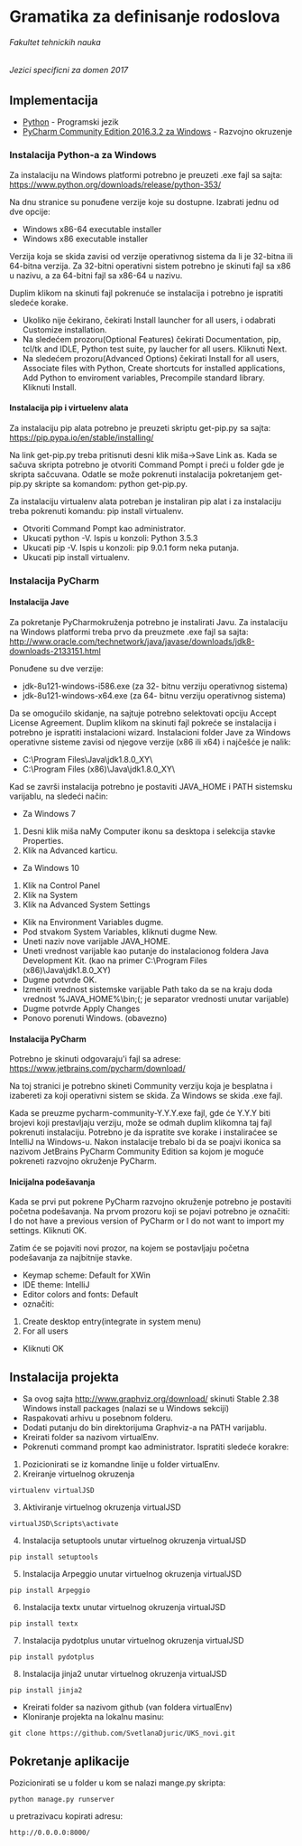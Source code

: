 # Gramatika za definisanje rodoslova
###### Fakultet tehnickih nauka
###### Jezici specificni za domen 2017

## Implementacija
* [Python](https://docs.python.org/2/index.html) - Programski jezik
* [PyCharm Community Edition 2016.3.2 za Windows](http://www.oracle.com/technetwork/java/javase/downloads/jdk8-downloads-2133151.html) - Razvojno okruzenje

### Instalacija Python-a za Windows
Za instalaciju na Windows platformi potrebno je preuzeti .exe fajl sa sajta: 
https://www.python.org/downloads/release/python-353/

Na dnu stranice su ponuđene verzije koje su dostupne. Izabrati jednu od dve opcije:
- Windows x86-64 executable installer
- Windows x86 executable installer

Verzija koja se skida zavisi od verzije operativnog sistema da li je 32-bitna ili 64-bitna verzija. Za 32-bitni operativni sistem potrebno je skinuti fajl sa x86 u nazivu, a za 64-bitni fajl sa x86-64 u nazivu.

Duplim klikom na skinuti fajl pokrenuće se instalacija i potrebno je ispratiti sledeće korake.
- Ukoliko nije čekirano, čekirati Install launcher for all users, i odabrati Customize installation.
- Na sledećem prozoru(Optional Features) čekirati Documentation, pip, tcl/tk and IDLE, Python test suite, py laucher for all users. Kliknuti Next.
- Na sledećem prozoru(Advanced Options) čekirati Install for all users, Associate files with Python, Create shortcuts for installed applications, Add Python to enviroment variables, Precompile standard library. Kliknuti Install.

#### Instalacija pip i virtuelenv alata
Za instalaciju pip alata potrebno je preuzeti skriptu get-pip.py sa sajta:
https://pip.pypa.io/en/stable/installing/

Na link get-pip.py treba pritisnuti desni klik miša->Save Link as. Kada se sačuva skripta potrebno je otvoriti Command Pompt i preći u folder gde je skripta sačcuvana. Odatle se može pokrenuti instalacija pokretanjem get-pip.py skripte sa komandom: python get-pip.py.

Za instalaciju virtualenv alata potreban je instaliran pip alat i za instalaciju treba pokrenuti komandu: pip install virtualenv.
- Otvoriti Command Pompt kao administrator.
- Ukucati python -V. Ispis u konzoli: Python 3.5.3
- Ukucati pip -V. Ispis u konzoli: pip 9.0.1 form neka putanja.
- Ukucati pip install virtualenv.

### Instalacija PyCharm

#### Instalacija Jave

Za pokretanje PyCharmokruženja potrebno je instalirati Javu. Za instalaciju na Windows platformi treba prvo da preuzmete .exe fajl sa sajta:
http://www.oracle.com/technetwork/java/javase/downloads/jdk8-downloads-2133151.html

Ponuđene su dve verzije:
- jdk-8u121-windows-i586.exe (za 32- bitnu verziju operativnog sistema)
- jdk-8u121-windows-x64.exe (za 64- bitnu verziju operativnog sistema)

Da se omogućilo skidanje, na sajtuje potrebno selektovati opciju Accept License Agreement. Duplim klikom na skinuti fajl pokreće se instalacija i potrebno je ispratiti instalacioni wizard. Instalacioni folder Jave za Windows operativne sisteme zavisi od njegove verzije (x86 ili x64) i najčešće je nalik:
- C:\Program Files\Java\jdk1.8.0_XY\
- C:\Program Files (x86)\Java\jdk1.8.0_XY\

Kad se završi instalacija potrebno je postaviti JAVA_HOME i PATH sistemsku varijablu, na sledeći način:
- Za Windows 7
1. Desni klik miša naMy Computer ikonu sa desktopa i selekcija stavke Properties.
2. Klik na Advanced karticu.

- Za Windows 10
1. Klik na Control Panel
2. Klik na System
3. Klik na Advanced System Settings

- Klik na Environment Variables dugme.
- Pod stvakom System Variables, kliknuti dugme New.
- Uneti naziv nove varijable JAVA_HOME.
- Uneti vrednost varijable kao putanje do instalacionog foldera Java Development Kit. (kao na primer C:\Program Files (x86)\Java\jdk1.8.0_XY\)
- Dugme potvrde OK.
- Izmeniti vrednost sistemske varijable Path tako da se na kraju doda vrednost %JAVA_HOME%\bin;(; je separator vrednosti unutar varijable)
- Dugme potvrde Apply Changes
- Ponovo porenuti Windows. (obavezno)

#### Instalacija PyCharm

Potrebno je skinuti odgovaraju'i fajl sa adrese:
https://www.jetbrains.com/pycharm/download/

Na toj stranici je potrebno skineti Community verziju koja je besplatna i izabereti za koji operativni sistem se skida. Za Windows se skida .exe fajl.

Kada se preuzme pycharm-community-Y.Y.Y.exe fajl, gde će Y.Y.Y biti brojevi koji prestavljaju verziju, može se odmah duplim klikomna taj fajl pokrenuti instalaciju. Potrebno je da ispratite sve korake i instaliraćee se IntelliJ na Windows-u. Nakon instalacije trebalo bi da se poajvi ikonica sa nazivom JetBrains PyCharm Community Edition sa kojom je moguće pokreneti razvojno okruženje PyCharm.

#### Inicijalna podešavanja

Kada se prvi put pokrene PyCharm razvojno okruženje potrebno je postaviti početna podešavanja. Na prvom prozoru koji se pojavi potrebno je označiti: I do not have a previous version of PyCharm or I do not want to import my settings. Kliknuti OK.

Zatim će se pojaviti novi prozor, na kojem se postavljaju početna podešavanja za najbitnije stavke.
- Keymap scheme: Default for XWin
- IDE theme: IntelliJ
- Editor colors and fonts: Default
- označiti:
1. Create desktop entry(integrate in system menu)
2. For all users
- Kliknuti OK


## Instalacija projekta
- Sa ovog sajta http://www.graphviz.org/download/ skinuti Stable 2.38 Windows install packages (nalazi se u Windows sekciji)
- Raspakovati arhivu u posebnom folderu.
- Dodati putanju do bin direktorijuma Graphviz-a na PATH varijablu.
- Kreirati folder sa nazivom virtualEnv.
- Pokrenuti command prompt kao administrator. Ispratiti sledeće korakre:
1. Pozicionirati se iz komandne linije u folder virtualEnv.
2. Kreiranje virtuelnog okruzenja
```
virtualenv virtualJSD
```
3. Aktiviranje virtuelnog okruzenja virtualJSD
```
virtualJSD\Scripts\activate
```
4. Instalacija setuptools unutar virtuelnog okruzenja virtualJSD
```
pip install setuptools
```
5. Instalacija Arpeggio unutar virtuelnog okruzenja virtualJSD
```
pip install Arpeggio
```
6. Instalacija textx unutar virtuelnog okruzenja virtualJSD
```
pip install textx
```
7. Instalacija pydotplus unutar virtuelnog okruzenja virtualJSD
```
pip install pydotplus
```
8. Instalacija jinja2 unutar virtuelnog okruzenja virtualJSD
```
pip install jinja2
```
- Kreirati folder sa nazivom github (van foldera virtualEnv)
- Kloniranje projekta na lokalnu masinu:
```
git clone https://github.com/SvetlanaDjuric/UKS_novi.git
```

## Pokretanje aplikacije
Pozicionirati se u folder u kom se nalazi mange.py skripta:

```
python manage.py runserver
```

u pretrazivacu kopirati adresu:

```
http://0.0.0.0:8000/
```
